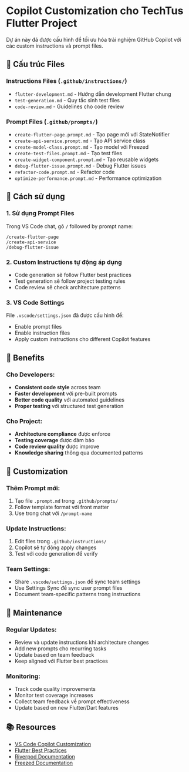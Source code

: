 # Copilot Customization cho TechTus Flutter Project

Dự án này đã được cấu hình để tối ưu hóa trải nghiệm GitHub Copilot với các custom instructions và prompt files.

## 📁 Cấu trúc Files

### Instructions Files (`.github/instructions/`)
- `flutter-development.md` - Hướng dẫn development Flutter chung
- `test-generation.md` - Quy tắc sinh test files
- `code-review.md` - Guidelines cho code review

### Prompt Files (`.github/prompts/`)
- `create-flutter-page.prompt.md` - Tạo page mới với StateNotifier
- `create-api-service.prompt.md` - Tạo API service class
- `create-model-class.prompt.md` - Tạo model với Freezed
- `create-test-files.prompt.md` - Tạo test files
- `create-widget-component.prompt.md` - Tạo reusable widgets
- `debug-flutter-issue.prompt.md` - Debug Flutter issues
- `refactor-code.prompt.md` - Refactor code
- `optimize-performance.prompt.md` - Performance optimization

## 🚀 Cách sử dụng

### 1. Sử dụng Prompt Files
Trong VS Code chat, gõ `/` followed by prompt name:
```
/create-flutter-page
/create-api-service  
/debug-flutter-issue
```

### 2. Custom Instructions tự động áp dụng
- Code generation sẽ follow Flutter best practices
- Test generation sẽ follow project testing rules
- Code review sẽ check architecture patterns

### 3. VS Code Settings
File `.vscode/settings.json` đã được cấu hình để:
- Enable prompt files
- Enable instruction files
- Apply custom instructions cho different Copilot features

## 🎯 Benefits

### Cho Developers:
- **Consistent code style** across team
- **Faster development** với pre-built prompts
- **Better code quality** với automated guidelines
- **Proper testing** với structured test generation

### Cho Project:
- **Architecture compliance** được enforce
- **Testing coverage** được đảm bảo
- **Code review quality** được improve
- **Knowledge sharing** thông qua documented patterns

## 📝 Customization

### Thêm Prompt mới:
1. Tạo file `.prompt.md` trong `.github/prompts/`
2. Follow template format với front matter
3. Use trong chat với `/prompt-name`

### Update Instructions:
1. Edit files trong `.github/instructions/`
2. Copilot sẽ tự động apply changes
3. Test với code generation để verify

### Team Settings:
- Share `.vscode/settings.json` để sync team settings
- Use Settings Sync để sync user prompt files
- Document team-specific patterns trong instructions

## 🔧 Maintenance

### Regular Updates:
- Review và update instructions khi architecture changes
- Add new prompts cho recurring tasks
- Update based on team feedback
- Keep aligned với Flutter best practices

### Monitoring:
- Track code quality improvements
- Monitor test coverage increases  
- Collect team feedback về prompt effectiveness
- Update based on new Flutter/Dart features

## 📚 Resources

- [VS Code Copilot Customization](https://code.visualstudio.com/docs/copilot/copilot-customization)
- [Flutter Best Practices](https://flutter.dev/docs/development/best-practices)
- [Riverpod Documentation](https://riverpod.dev/)
- [Freezed Documentation](https://pub.dev/packages/freezed)
